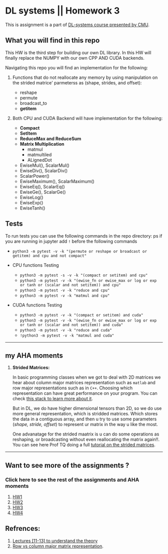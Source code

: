 # DL systems || Homework 3

This is assignment is a part of [DL-systems course presented by CMU](https://dlsyscourse.org/). 

## What you will find in this repo


This HW is the third step for building our own DL library. In this HW will finally replace the NUMPY with our own CPP AND CUDA backends. 


Navigating this repo you will find an implementation for the following: 
1.  Functions that do not reallocate any memory by using manipulation on the strided matrice' parmeterss as (shape, strides, and offset):
    * reshape
    * permute
    * broadcast_to
    * __getitem__

2. Both CPU and CUDA Backend will have implementation for the following:
    * **Compact**
    * **SetItem** 
    * **ReduceMax and ReduceSum**
    * **Matrix Multiplication**
        - matmul
        - matmultiled
        - ALignedDot
    * EwiseMul(), ScalarMul()
    * EwiseDiv(), ScalarDiv()
    * ScalarPower()
    * EwiseMaximum(), ScalarMaximum()
    * EwiseEq(), ScalarEq()
    * EwiseGe(), ScalarGe()
    * EwiseLog()
    * EwiseExp()
    * EwiseTanh()


## Tests
To run tests you can use the following commands in the repo directory: 
ps if you are running in jupyter add `!`  before the following commands

- `python3 -m pytest -v -k "(permute or reshape or broadcast or getitem) and cpu and not compact"`
- CPU  functions Testing
    - `python3 -m pytest -s -v -k "(compact or setitem) and cpu"`
    - `python3 -m pytest -v -k "(ewise_fn or ewise_max or log or exp or tanh or (scalar and not setitem)) and cpu"`
    - `python3 -m pytest -v -k "reduce and cpu"`
    - `python3 -m pytest -v -k "matmul and cpu"`

- CUDA functions Testing
    - `python3 -m pytest -v -k "(compact or setitem) and cuda"`
    - `python3 -m pytest -v -k "(ewise_fn or ewise_max or log or exp or tanh or (scalar and not setitem)) and cuda"`
    - `python3 -m pytest -v -k "reduce and cuda"`
    - `!python3 -m pytest -v -k "matmul and cuda"`



---
## my AHA moments
1. **Strided Matrices:**

    In basic programming classes when we got to deal with 2D matrices we hear about column major matrices representation such as `matlab`      and row major representations such as in `C++`. Choosing which representation can have great performance on your program. You can check [this stack to learn more about it](https://scicomp.stackexchange.com/questions/4796/row-major-versus-column-major-layout-of-matrices). 

    But in DL, we do have higher dimensional tensors than 2D, so we do use more general representation, which is stridded matrices. Which stores the data in a contiguous array, and then u try to use some parameters (*shape, stride, offset*) to represent ur matrix in the way u like the most. 

    One advanatage for the strided maatrix is u can do some operations as reshaping, or broadcasting without even reallocating the matrix again!!. You can see here Prof TQ doing a full [tutorial on the strided matrices](https://www.youtube.com/watch?v=XdhUZRXA7fg). 
    
--- 

## Want to see more of the assignments ? 
### Click here to see the rest of the assignments and AHA moments

1. [HW1](https://github.com/ahmedtarek1325/dlsys_hw1)
2. [HW2](https://github.com/ahmedtarek1325/dlsys_hw2)
3. [HW3](https://github.com/ahmedtarek1325/dlsys_hw3)
4. [HW4](https://github.com/ahmedtarek1325/dlsys_hw4)

## Refrences: 
1. [Lectures [11-13] to understand the theory](https://dlsyscourse.org/lectures/)
2. [Row vs column major matrix representation](https://scicomp.stackexchange.com/questions/4796/row-major-versus-column-major-layout-of-matrices). 


